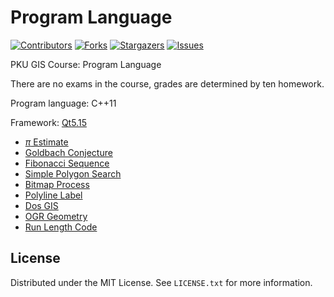 # Program Language

<!-- PROJECT SHIELDS -->
[![Contributors][contributors-shield]][contributors-url]
[![Forks][forks-shield]][forks-url]
[![Stargazers][stars-shield]][stars-url]
[![Issues][issues-shield]][issues-url]

<!-- ABOUT THE PROJECT -->

PKU GIS Course: Program Language

There are no exams in the course, grades are determined by ten homework.

Program language: C++11

Framework: [Qt5.15](https://doc.qt.io/qt-5.15/)


* [$\pi$ Estimate](./lab01)
* [Goldbach Conjecture](./lab02)
* [Fibonacci Sequence](./lab03)
* [Simple Polygon Search](./lab04)
* [Bitmap Process](./lab05)
* [Polyline Label](./lab06) 
* [Dos GIS](./lab07)
* [OGR Geometry](./lab08)
* [Run Length Code](./lab09)


<!-- LICENSE -->
## License

Distributed under the MIT License. See `LICENSE.txt` for more information.



<!-- MARKDOWN LINKS & IMAGES -->
[contributors-shield]: https://img.shields.io/github/contributors/watercore1/Program-Language.svg?style=flat-square
[contributors-url]: https://github.com/watercore1/Program-Language/graphs/contributors
[forks-shield]: https://img.shields.io/github/forks/watercore1/Program-Language.svg?style=flat-square
[forks-url]: https://github.com/watercore1/Program-Language/network/members
[stars-shield]: https://img.shields.io/github/stars/watercore1/Program-Language.svg?style=flat-square
[stars-url]: https://github.com/watercore1/Program-Language/stargazers
[issues-shield]: https://img.shields.io/github/issues/watercore1/Program-Language.svg?style=flat-square
[issues-url]: https://img.shields.io/github/issues/watercore1/Program-Language.svg
[license-shield]: https://img.shields.io/github/license/watercore1/Program-Language.svg?style=flat-square
